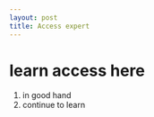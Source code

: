 ```yaml
---
layout: post
title: Access expert
---
```


# learn access here

1. in good hand
2. continue to learn
